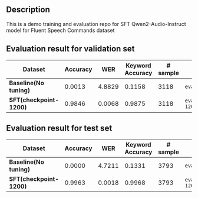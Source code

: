 ## Description
This is a demo training and evaluation repo for SFT Qwen2-Audio-Instruct model for Fluent Speech Commands dataset

## Evaluation result for validation set 
| Dataset | Accuracy | WER | Keyword Accuracy| # sample | Output File |
|----------|-----------|------|------|----------|----------------|
| **Baseline(No tuning)** | 0.0013 | 4.8829 | 0.1158 | 3118 | `eval_results/baseline/valid_results.jsonl` |
| **SFT(checkpoint-1200)**  | 0.9846 | 0.0068 | 0.9875 | 3118 | `eval_results/checkpoint-1200/valid_results.jsonl` |

## Evaluation result for test set
| Dataset | Accuracy | WER | Keyword Accuracy| # sample | Output File |
|----------|-----------|------|------|----------|----------------|
| **Baseline(No tuning)** | 0.0000 | 4.7211 | 0.1331 | 3793 | `eval_results/baseline/test_results.jsonl` |
| **SFT(checkpoint-1200)**  | 0.9963 | 0.0018 | 0.9968 | 3793 | `eval_results/checkpoint-1200/test_results.jsonl` |

